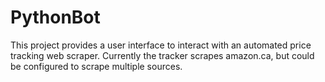 # PythonBot

This project provides a user interface to interact with an automated price tracking web scraper.
Currently the tracker scrapes amazon.ca, but could be configured to scrape multiple sources.
